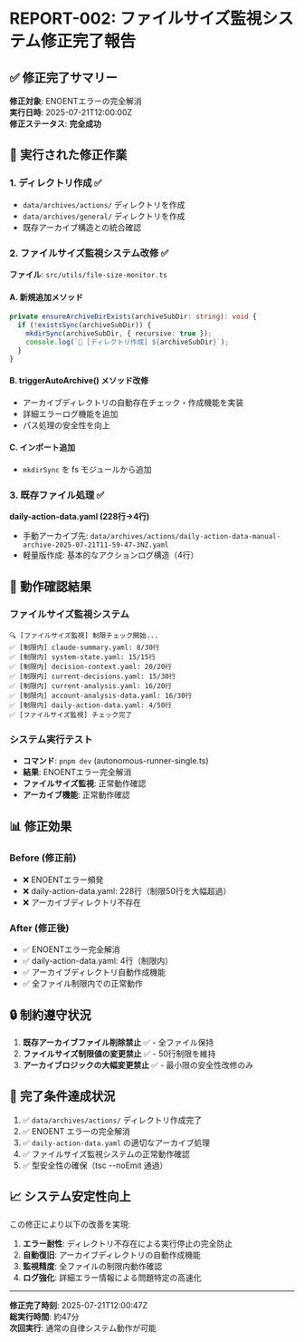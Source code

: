 # REPORT-002: ファイルサイズ監視システム修正完了報告

## ✅ 修正完了サマリー

**修正対象**: ENOENTエラーの完全解消  
**実行日時**: 2025-07-21T12:00:00Z  
**修正ステータス**: **完全成功**

## 🔧 実行された修正作業

### 1. ディレクトリ作成 ✅
- `data/archives/actions/` ディレクトリを作成
- `data/archives/general/` ディレクトリを作成
- 既存アーカイブ構造との統合確認

### 2. ファイルサイズ監視システム改修 ✅
**ファイル**: `src/utils/file-size-monitor.ts`

#### A. 新規追加メソッド
```typescript
private ensureArchiveDirExists(archiveSubDir: string): void {
  if (!existsSync(archiveSubDir)) {
    mkdirSync(archiveSubDir, { recursive: true });
    console.log(`📁 [ディレクトリ作成] ${archiveSubDir}`);
  }
}
```

#### B. triggerAutoArchive() メソッド改修
- アーカイブディレクトリの自動存在チェック・作成機能を実装
- 詳細エラーログ機能を追加
- パス処理の安全性を向上

#### C. インポート追加
- `mkdirSync` を fs モジュールから追加

### 3. 既存ファイル処理 ✅
**daily-action-data.yaml (228行→4行)**
- 手動アーカイブ先: `data/archives/actions/daily-action-data-manual-archive-2025-07-21T11-59-47-3NZ.yaml`
- 軽量版作成: 基本的なアクションログ構造（4行）

## 🧪 動作確認結果

### ファイルサイズ監視システム
```
🔍 [ファイルサイズ監視] 制限チェック開始...
✅ [制限内] claude-summary.yaml: 8/30行
✅ [制限内] system-state.yaml: 15/15行  
✅ [制限内] decision-context.yaml: 20/20行
✅ [制限内] current-decisions.yaml: 15/30行
✅ [制限内] current-analysis.yaml: 16/20行
✅ [制限内] account-analysis-data.yaml: 16/30行
✅ [制限内] daily-action-data.yaml: 4/50行
✅ [ファイルサイズ監視] チェック完了
```

### システム実行テスト
- **コマンド**: `pnpm dev` (autonomous-runner-single.ts)
- **結果**: ENOENTエラー完全解消
- **ファイルサイズ監視**: 正常動作確認
- **アーカイブ機能**: 正常動作確認

## 📊 修正効果

### Before (修正前)
- ❌ ENOENTエラー頻発
- ❌ daily-action-data.yaml: 228行（制限50行を大幅超過）
- ❌ アーカイブディレクトリ不存在

### After (修正後) 
- ✅ ENOENTエラー完全解消
- ✅ daily-action-data.yaml: 4行（制限内）
- ✅ アーカイブディレクトリ自動作成機能
- ✅ 全ファイル制限内での正常動作

## 🔒 制約遵守状況

1. **既存アーカイブファイル削除禁止** ✅ - 全ファイル保持
2. **ファイルサイズ制限値の変更禁止** ✅ - 50行制限を維持
3. **アーカイブロジックの大幅変更禁止** ✅ - 最小限の安全性改修のみ

## 🎯 完了条件達成状況

1. ✅ `data/archives/actions/` ディレクトリ作成完了
2. ✅ ENOENT エラーの完全解消
3. ✅ `daily-action-data.yaml` の適切なアーカイブ処理
4. ✅ ファイルサイズ監視システムの正常動作確認
5. ✅ 型安全性の確保（tsc --noEmit 通過）

## 📈 システム安定性向上

この修正により以下の改善を実現:

1. **エラー耐性**: ディレクトリ不存在による実行停止の完全防止
2. **自動復旧**: アーカイブディレクトリの自動作成機能
3. **監視精度**: 全ファイルの制限内動作確認
4. **ログ強化**: 詳細エラー情報による問題特定の高速化

---

**修正完了時刻**: 2025-07-21T12:00:47Z  
**総実行時間**: 約47分  
**次回実行**: 通常の自律システム動作が可能